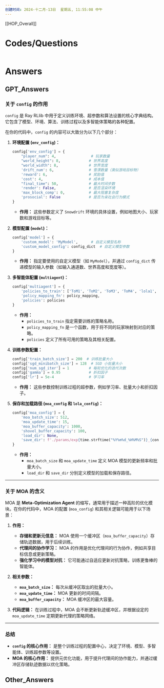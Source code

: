 ```yaml
---
创建时间: 2024-十二月-13日  星期五, 11:55:08 中午
---
```

[[HOP_Overall]]



# Codes/Questions

```python

```


# Answers

## GPT_Answers
### **关于 `config` 的作用**
`config` 是 Ray RLlib 中用于定义训练环境、超参数和算法设置的核心字典结构。它包含了模型、环境、算法、训练过程以及多智能体策略的各种配置。

在你的代码中，`config` 的内容可以大致分为以下几个部分：

1. **环境配置 (`env_config`)：**
   ```python
   config['env_config'] = {
       "player_num": 4,                # 玩家数量
       "world_height": 8,             # 世界高度
       "world_width": 8,              # 世界宽度
       'drift_num': 6,                # 雪漂数量（类似游戏目标物）
       'reward': 6,                   # 奖励值
       'cost': 4,                     # 成本值
       "final_time": 50,              # 最大时间步数
       'render': False,               # 是否渲染环境
       'max_block_comp': 0,           # 最大阻塞复杂度
       'prosocial': False             # 是否为亲社会行为模式
   }
   ```
   - **作用：** 这些参数定义了 `Snowdrift` 环境的具体设置，例如地图大小、玩家数和游戏目标等。

2. **模型配置 (`model`)：**
   ```python
   config['model'] = {
       'custom_model': 'MyModel',      # 自定义模型名称
       'custom_model_config': config_dict  # 自定义模型参数
   }
   ```
   - **作用：** 指定要使用的自定义模型（如 `MyModel`），并通过 `config_dict` 传递模型的输入参数（如输入通道数、世界高度和宽度等）。

3. **多智能体配置 (`multiagent`)：**
   ```python
   config['multiagent'] = {
       'policies_to_train': ['ToM1', 'ToM2', 'ToM3', 'ToM4', 'lola1', 'lola2', 'lola3', 'lola4'],
       'policy_mapping_fn': policy_mapping,
       'policies': policies
   }
   ```
   - **作用：**
     - `policies_to_train` 指定需要训练的策略名称。
     - `policy_mapping_fn` 是一个函数，用于将不同的玩家映射到对应的策略。
     - `policies` 定义了所有可用的策略及其相关配置。

4. **训练参数配置：**
   ```python
   config['train_batch_size'] = 200  # 训练批量大小
   config['sgd_minibatch_size'] = 128  # SGD 小批量大小
   config['num_sgd_iter'] = 1         # 每轮优化的迭代次数
   config['gamma'] = 0.95             # 折扣因子
   config['lr'] = 5e-4                # 学习率
   ```
   - **作用：** 这些参数控制训练过程的超参数，例如学习率、批量大小和折扣因子。

5. **保存和加载路径 (`moa_config` 和 `lola_config`)：**
   ```python
   config['moa_config'] = {
       'moa_batch_size': 512,
       'moa_update_time': 15,
       'moa_buffer_capacity': 1000,
       'shovel_buffer_capacity': 100,
       'load_dir': None,
       'save_dir': f'./params/exp{time.strftime("%Y%m%d_%H%M%S")}_{config["env_config"]["player_num"]}p'
   }
   ```
   - **作用：**
     - `moa_batch_size` 和 `moa_update_time` 定义 MOA 模型的更新频率和批量大小。
     - `load_dir` 和 `save_dir` 分别定义模型的加载和保存路径。

---

### **关于 MOA 的含义**
MOA 是 **Meta-Optimization Agent** 的缩写，通常用于描述一种高阶的优化模块。在你的代码中，MOA 的配置 (`moa_config`) 和其相关逻辑可能用于以下场景：

1. **作用：**
   - **存储和更新元信息：** MOA 使用一个缓冲区（`moa_buffer_capacity`）存储轨迹数据，用于后续训练。
   - **代理间的协作学习：** MOA 的作用是优化代理间的行为协作，例如共享目标信息或更新策略。
   - **强化学习中的模型对抗：** 它可能通过自适应更新对抗策略，训练更鲁棒的智能体。

2. **相关参数：**
   - **`moa_batch_size`：** 每次从缓冲区取出的批量大小。
   - **`moa_update_time`：** MOA 更新的时间间隔。
   - **`moa_buffer_capacity`：** MOA 缓冲区的最大容量。

3. **代码逻辑：**
   在训练过程中，MOA 会不断更新轨迹缓冲区，并根据设定的 `moa_update_time` 定期更新代理的策略网络。

---

### **总结**
- **`config` 的核心作用：** 是整个训练过程的配置中心，决定了环境、模型、多智能体、训练超参数等设置。
- **MOA 的核心作用：** 提供元优化功能，用于提升代理间的协作能力，并通过缓冲区存储轨迹数据以优化策略。

## Other_Answers

